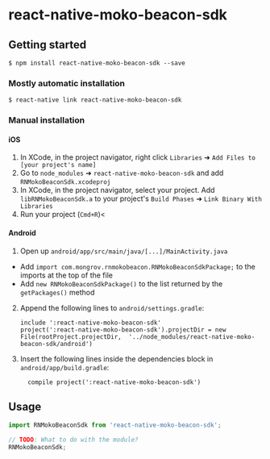 
# react-native-moko-beacon-sdk

## Getting started

`$ npm install react-native-moko-beacon-sdk --save`

### Mostly automatic installation

`$ react-native link react-native-moko-beacon-sdk`

### Manual installation


#### iOS

1. In XCode, in the project navigator, right click `Libraries` ➜ `Add Files to [your project's name]`
2. Go to `node_modules` ➜ `react-native-moko-beacon-sdk` and add `RNMokoBeaconSdk.xcodeproj`
3. In XCode, in the project navigator, select your project. Add `libRNMokoBeaconSdk.a` to your project's `Build Phases` ➜ `Link Binary With Libraries`
4. Run your project (`Cmd+R`)<

#### Android

1. Open up `android/app/src/main/java/[...]/MainActivity.java`
  - Add `import com.mongrov.rnmokobeacon.RNMokoBeaconSdkPackage;` to the imports at the top of the file
  - Add `new RNMokoBeaconSdkPackage()` to the list returned by the `getPackages()` method
2. Append the following lines to `android/settings.gradle`:
  	```
  	include ':react-native-moko-beacon-sdk'
  	project(':react-native-moko-beacon-sdk').projectDir = new File(rootProject.projectDir, 	'../node_modules/react-native-moko-beacon-sdk/android')
  	```
3. Insert the following lines inside the dependencies block in `android/app/build.gradle`:
  	```
      compile project(':react-native-moko-beacon-sdk')
  	```


## Usage
```javascript
import RNMokoBeaconSdk from 'react-native-moko-beacon-sdk';

// TODO: What to do with the module?
RNMokoBeaconSdk;
```
  